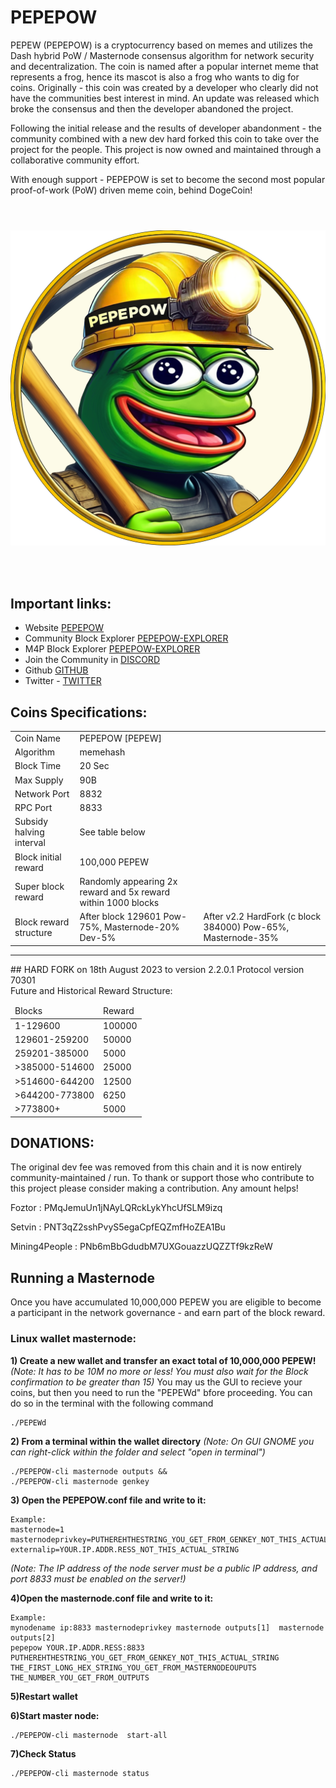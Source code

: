 # PEPEPOW

PEPEW (PEPEPOW) is a cryptocurrency based on memes and utilizes the Dash hybrid PoW / Masternode consensus algorithm for network security and decentralization. The coin is named after a popular internet meme that represents a frog, hence its mascot is also a frog who wants to dig for coins. Originally - this coin was created by a developer who clearly did not have the communities best interest in mind. An update was released which broke the consensus and then the developer abandoned the project.

Following the initial release and the results of developer abandonment - the community combined with a new dev hard forked this coin to take over the project for the people. This project is now owned and maintained through a collaborative community effort.

With enough support - PEPEPOW is set to become the second most popular proof-of-work (PoW) driven meme coin, behind DogeCoin!<p>

 <div align="center" style="display: flex; flex-wrap: wrap; justify-content: center; align-items: center; gap: 1em; margin: 4em 0;">
  <img src="https://github.com/MattF42/PePe-core/blob/Reboot/logo.png" style="width: 400px; max-width: 600px; flex-grow: 1;" />
</div>

## <br> Important links: <br>
 - Website [PEPEPOW](https://pepecore.wordpress.com/)
 - Community Block Explorer [PEPEPOW-EXPLORER](https://explorer.pepepow.org/)
 - M4P Block Explorer [PEPEPOW-EXPLORER](https://explorer2.pepepow.org/)
 - Join the Community in [DISCORD](https://discord.gg/wHFMdbjP)
 - Github [GITHUB](https://github.com/MattF42/PePe-core/)
 - Twitter - [TWITTER](https://twitter.com/PEPEWCommunity)
  
  
## <h2><strong>Coins Specifications:</strong></h2>
<table>
<tbody>
<tr>
<td>Coin Name</td>
<td>PEPEPOW [PEPEW]</td>
</tr>
<tr>
<td>Algorithm</td>
<td>memehash</td>
</tr>
<tr>
<td>Block Time</td>
<td>20 Sec</td>
</tr>
<tr>
<td>Max Supply</td>
<td>90B</td>
</tr>
<tr>
<td>Network Port</td>
<td>8832</td>
</tr>
<tr>
<td>RPC Port</td>
<td>8833</td>
</tr>
<tr>
<td>Subsidy halving interval</td>
<td>See table below</td>
</tr>
<tr>
<td>Block initial reward</td>
<td>100,000  PEPEW</td>
</tr>
<tr>
<td>Super block reward</td>
<td>Randomly appearing 2x reward and 5x reward within 1000 blocks</td>
</tr>
<tr>
<td>Block reward structure</td>
<td>After block 129601 Pow-75%, Masternode-20% Dev-5%</td>
 <td>After v2.2 HardFork (c block 384000) Pow-65%, Masternode-35%</td>
</tr>
</tbody>
</table>

<HR>
## HARD FORK on 18th August 2023 to version 2.2.0.1 Protocol version 70301<BR>
Future and Historical Reward Structure:
<TABLE>
<THEAD>
<TD>Blocks</TD><TD>Reward</TD></THEAD>
<TBODY>
<TR>
<TD>1-129600</TD><TD>100000</TD></TR>
<TD>129601-259200</TD><TD>50000</TD></TR>
<TD>259201-385000</TD><TD>5000</TD></TR>
<TD>>385000-514600</TD><TD>25000</TD></TR>
<TD>>514600-644200</TD><TD>12500</TD></TR>
 <TD>>644200-773800</TD><TD>6250</TD></TR>
<TD>>773800+</TD><TD>5000</TD></TR>
</TBODY>
</TABLE>


## DONATIONS:

The original dev fee was removed from this chain and it is now entirely community-maintained / run. To thank or support those who contribute to this project please consider making a contribution. Any amount helps! 

Foztor : PMqJemuUn1jNAyLQRckLykYhcUfSLM9izq

Setvin : PNT3qZ2sshPvyS5egaCpfEQZmfHoZEA1Bu

Mining4People : PNb6mBbGdudbM7UXGouazzUQZZTf9kzReW 

## Running a Masternode

Once you have accumulated 10,000,000 PEPEW you are eligible to become a participant in the network governance - and earn part of the block reward. 

### Linux wallet masternode:

**1) Create a new wallet and transfer an exact total of 10,000,000 PEPEW!**
*(Note: It has to be 10M no more or less! You must also wait for the Block confirmation to be greater than 15)*
You may us the GUI to recieve your coins, but then you need to run the "PEPEWd" bfore proceeding. You can do so in the terminal with the following command
```
./PEPEWd
```

**2) From a terminal within the wallet directory**
*(Note: On GUI GNOME you can right-click within the folder and select "open in terminal")*
```
./PEPEPOW-cli masternode outputs &&
./PEPEPOW-cli masternode genkey
```

**3) Open the PEPEPOW.conf file and write to it:**
```
Example:
masternode=1
masternodeprivkey=PUTHEREHTHESTRING_YOU_GET_FROM_GENKEY_NOT_THIS_ACTUAL_STRING
externalip=YOUR.IP.ADDR.RESS_NOT_THIS_ACTUAL_STRING
```
*(Note: The IP address of the node server must be a public IP address, and port 8833 must be enabled on the server!)*

**4)Open the masternode.conf file and write to it:**
```
Example:
mynodename ip:8833 masternodeprivkey masternode outputs[1]  masternode outputs[2]
pepepow YOUR.IP.ADDR.RESS:8833 PUTHEREHTHESTRING_YOU_GET_FROM_GENKEY_NOT_THIS_ACTUAL_STRING THE_FIRST_LONG_HEX_STRING_YOU_GET_FROM_MASTERNODEOUPUTS  THE_NUMBER_YOU_GET_FROM_OUTPUTS
```

**5)Restart wallet**

**6)Start master node:**
```
./PEPEPOW-cli masternode  start-all
```

**7)Check Status**
```
./PEPEPOW-cli masternode status
```

